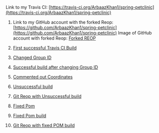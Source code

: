 Link to my Travis CI: [https://travis-ci.org/ArbaazKhan1/spring-petclinic](https://travis-ci.org/ArbaazKhan1/spring-petclinic)

1) Link to my GitHub account with the forked Reop: [https://github.com/ArbaazKhan1/spring-petclinic](https://github.com/ArbaazKhan1/spring-petclinic)
      Image of GitHub account with forked Reop: [Forked REOP](figures/ForkedRepo.JPG)

2) [First successful Travis CI Build](figures/FirstBuild.JPG)

3) [Changed Group ID](figures/FirstChangetoPOM.JPG)

4) [Successful build after changing Group ID](figures/newGroupIDBuild.JPG)

5) [Commented out Coordinates](figures/CommentedOutPOM.JPG)

6) [Unsuccessful build](figures/FailedBuild.JPG)

7) [Git Reop with Unsuccessful build](figures/Git_with_Failed_Build.JPG)

8) [Fixed Pom](figures/FixedPOM.JPG)

9) [Fixed Pom build](figures/Fixed_Pom_Build.JPG)

10) [Git Reop with fixed POM build](figures/Git_with_Fixed_Pom_Build.JPG)
